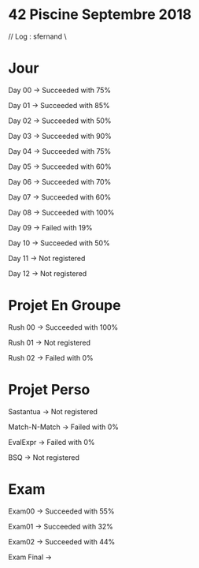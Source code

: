 # 42  Piscine Septembre 2018 
// Log : sfernand \\

# Jour
Day 00 -> Succeeded with 75% 

Day 01 -> Succeeded with 85%

Day 02 -> Succeeded with 50%

Day 03 -> Succeeded with 90%

Day 04 -> Succeeded with 75%

Day 05 -> Succeeded with 60%

Day 06 -> Succeeded with 70%

Day 07 -> Succeeded with 60%

Day 08 -> Succeeded with 100%

Day 09 -> Failed with 19%

Day 10 -> Succeeded with 50%

Day 11 -> Not registered

Day 12 -> Not registered 

# Projet En Groupe
Rush 00 -> Succeeded with 100%

Rush 01 -> Not registered 

Rush 02 -> Failed with 0%

# Projet Perso
Sastantua -> Not registered 

Match-N-Match -> Failed with 0%

EvalExpr -> Failed with 0%

BSQ -> Not registered 

# Exam
Exam00 -> Succeeded with 55%

Exam01 -> Succeeded with 32%

Exam02 -> Succeeded with 44%

Exam Final ->
